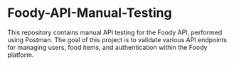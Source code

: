 # Foody-API-Manual-Testing
This repository contains manual API testing for the Foody API, performed using Postman. The goal of this project is to validate various API endpoints for managing users, food items, and authentication within the Foody platform.

